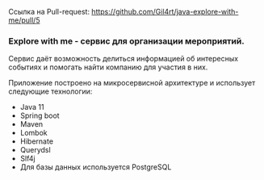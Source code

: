 Ссылка на Pull-request: https://github.com/Gil4rt/java-explore-with-me/pull/5

### Explore with me - сервис для организации мероприятий.
Сервис даёт возможность делиться информацией об интересных событиях и помогать найти компанию для участия в них.

Приложение построено на микросервисной архитектуре и использует следующие технологии:

- Java 11
- Spring boot
- Maven
- Lombok
- Hibernate
- Querydsl
- Slf4j
- Для базы данных используется PostgreSQL
